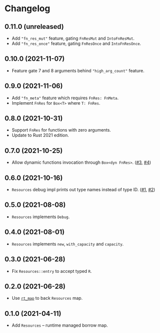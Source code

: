 # Changelog

## 0.11.0 (unreleased)

* Add `"fn_res_mut"` feature, gating `FnResMut` and `IntoFnResMut`.
* Add `"fn_res_once"` feature, gating `FnResOnce` and `IntoFnResOnce`.

## 0.10.0 (2021-11-07)

* Feature gate 7 and 8 arguments behind `"high_arg_count"` feature.

## 0.9.0 (2021-11-06)

* Add `"fn_meta"` feature which requires `FnRes: FnMeta`.
* Implement `FnRes` for `Box<T>` where `T: FnRes`.

## 0.8.0 (2021-10-31)

* Support `FnRes` for functions with zero arguments.
* Update to Rust 2021 edition.

## 0.7.0 (2021-10-25)

* Allow dynamic functions invocation through `Box<dyn FnRes>`. ([#3], [#4])

[#3]: https://github.com/azriel91/resman/issues/3
[#4]: https://github.com/azriel91/resman/pull/4

## 0.6.0 (2021-10-16)

* `Resources` debug impl prints out type names instead of type ID. ([#1], [#2])

[#1]: https://github.com/azriel91/resman/issues/1
[#2]: https://github.com/azriel91/resman/pull/2

## 0.5.0 (2021-08-08)

* `Resources` implements `Debug`.

## 0.4.0 (2021-08-01)

* `Resources` implements `new`, `with_capacity` and `capacity`.

## 0.3.0 (2021-06-28)

* Fix `Resources::entry` to accept typed `R`.

## 0.2.0 (2021-06-28)

* Use [`rt_map`] to back `Resources` map.

[`rt_map`]: https://github.com/azriel91/rt_map

## 0.1.0 (2021-04-11)

* Add `Resources` &ndash; runtime managed borrow map.

